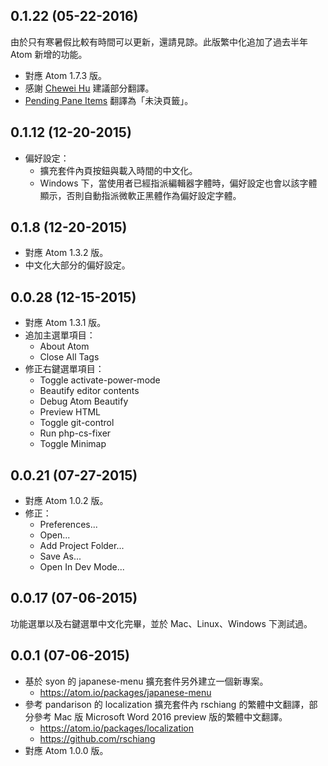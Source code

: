 ## 0.1.22 (05-22-2016)
由於只有寒暑假比較有時間可以更新，還請見諒。此版繁中化追加了過去半年 Atom 新增的功能。
* 對應 Atom 1.7.3 版。
* 感謝 [Chewei Hu](https://github.com/chewei05) 建議部分翻譯。
* [Pending Pane Items](http://blog.atom.io/2016/03/17/atom-1-6-and-1-7-beta.html) 翻譯為「未決頁籤」。

## 0.1.12 (12-20-2015)
* 偏好設定：
  * 擴充套件內頁按鈕與載入時間的中文化。
  * Windows 下，當使用者已經指派編輯器字體時，偏好設定也會以該字體顯示，否則自動指派微軟正黑體作為偏好設定字體。

## 0.1.8 (12-20-2015)
* 對應 Atom 1.3.2 版。
* 中文化大部分的偏好設定。

## 0.0.28 (12-15-2015)
* 對應 Atom 1.3.1 版。
* 追加主選單項目：
  * About Atom
  * Close All Tags
* 修正右鍵選單項目：
  * Toggle activate-power-mode
  * Beautify editor contents
  * Debug Atom Beautify
  * Preview HTML
  * Toggle git-control
  * Run php-cs-fixer
  * Toggle Minimap

## 0.0.21 (07-27-2015)
* 對應 Atom 1.0.2 版。
* 修正：
  * Preferences...
  * Open...
  * Add Project Folder...
  * Save As...
  * Open In Dev Mode...


## 0.0.17 (07-06-2015)
功能選單以及右鍵選單中文化完畢，並於 Mac、Linux、Windows 下測試過。


## 0.0.1 (07-06-2015)
* 基於 syon 的 japanese-menu 擴充套件另外建立一個新專案。
  * https://atom.io/packages/japanese-menu
* 參考 pandarison 的 localization 擴充套件內 rschiang 的繁體中文翻譯，部分參考 Mac 版 Microsoft Word 2016 preview 版的繁體中文翻譯。
  * https://atom.io/packages/localization
  * https://github.com/rschiang
* 對應 Atom 1.0.0 版。
